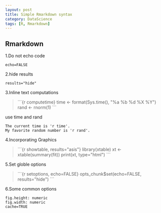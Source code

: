 ```yaml
---
layout: post
title: Simple Rmarkdown syntax
category: DataScience
tags: [R, Rmarkdown]
---
```



## Rmarkdown


1.Do not echo code

```
echo=FALSE
```

2.hide results

```
results="hide"
```

3.Inline text computations

> \`\`\`{r computetime}
time <- format(Sys.time(), "%a %b %d %X %Y")
rand <- rnorm(1)
> \`\`\`

use time and rand

```
The current time is 'r time'.
My favorite random number is 'r rand'.
```

4.Incorporating Graphics

> \`\`\`{r showtable, results="asis"}
library(xtable)
xt <- xtable(summary(fit))
print(xt, type="html")
> \`\`\`

5.Set globle options

> \`\`\`{r setoptions, echo=FALSE}
opts_chunk$set(echo=FALSE, results="hide")
> \`\`\`

6.Some common options

```
fig.height: numeric
fig.width: numeric
cache=TRUE
```
